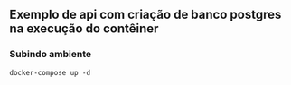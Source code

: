 ## Exemplo de api com criação de banco postgres na execução do contêiner 

### Subindo ambiente
```
docker-compose up -d
```

